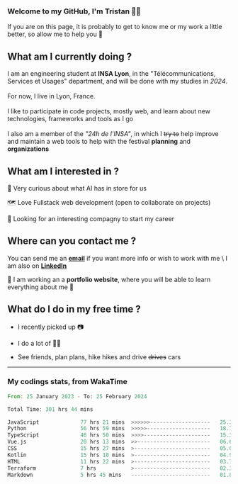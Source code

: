 ### Welcome to my GitHub, I'm Tristan 👨‍💻

If you are on this page, it is probably to get to know me or my work a little better, so allow me to help you 💁

## What am I currently doing ?

I am an engineering student at **INSA Lyon**, in the "Télécommunications, Services et Usages" department, and will be done with my studies in *2024*. \
\
For now, I live in Lyon, France. \
\
I like to participate in code projects, mostly web, and learn about new technologies, frameworks and tools as I go
\
\
I also am a member of the *"24h de l'INSA"*, in which I ~~try to~~  help improve and maintain a web tools to help with the festival **planning** and **organizations**

## What am I interested in ?
   
   🤖 Very curious about what AI has in store for us
   
   🗺️ Love Fullstack web development (open to collaborate on projects)

   🤔 Looking for an interesting compagny to start my career

## Where can you contact me ?

You can send me an **[email](mailto:tristan.dve@gmail.com)** if you want more info or wish to work with me \\
I am also on **[LinkedIn](https://www.linkedin.com/in/tristan-devin/)**

🚧 I am working an a **portfolio website**, where you will be able to learn everything about me 🚧

## What do I do in my free time ?

 - I recently picked up 📷
   
 - I do a lot of 🧗‍♂️
   
 - See friends, plan plans, hike hikes and drive ~~drives~~ cars

---
### My codings stats, from WakaTime

<!--START_SECTION:waka-->

```rust
From: 25 January 2023 - To: 25 February 2024

Total Time: 301 hrs 44 mins

JavaScript             77 hrs 21 mins  >>>>>>-------------------   25.38 %
Python                 56 hrs 59 mins  >>>>>--------------------   18.70 %
TypeScript             46 hrs 50 mins  >>>>---------------------   15.37 %
Vue.js                 20 hrs 13 mins  >>-----------------------   06.64 %
CSS                    15 hrs 27 mins  >------------------------   05.08 %
Kotlin                 15 hrs 10 mins  >------------------------   04.98 %
HTML                   11 hrs 22 mins  >------------------------   03.73 %
Terraform              7 hrs           >------------------------   02.30 %
Markdown               5 hrs 45 mins   -------------------------   01.89 %
```

<!--END_SECTION:waka-->
